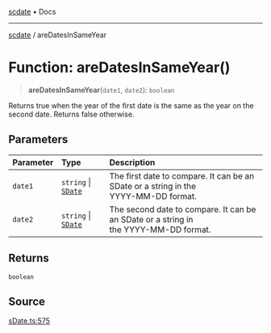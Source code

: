 [scdate](../README.md) • Docs

---

[scdate](../README.md) / areDatesInSameYear

# Function: areDatesInSameYear()

> **areDatesInSameYear**(`date1`, `date2`): `boolean`

Returns true when the year of the first date is the same as the year on the
second date. Returns false otherwise.

## Parameters

| Parameter | Type                                       | Description                                                                               |
| :-------- | :----------------------------------------- | :---------------------------------------------------------------------------------------- |
| `date1`   | `string` \| [`SDate`](../classes/SDate.md) | The first date to compare. It can be an SDate or a string in the<br />YYYY-MM-DD format.  |
| `date2`   | `string` \| [`SDate`](../classes/SDate.md) | The second date to compare. It can be an SDate or a string in<br />the YYYY-MM-DD format. |

## Returns

`boolean`

## Source

[sDate.ts:575](https://github.com/ericvera/scdate/blob/main/src/sDate.ts#L575)
